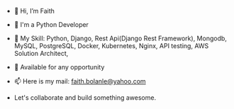 - 👋 Hi, I’m Faith
- 👀 I'm a Python Developer
- 🌱 My Skill: Python, Django, Rest Api(Django Rest Framework), Mongodb, MySQL, PostgreSQL, 
     Docker, Kubernetes, Nginx, API testing, AWS Solution Architect, 
- 💞️ Available for any opportunity 

- 📫 Here is my mail: faith.bolanle@yahoo.com 
- Let's collaborate and build something awesome. 


<!---
Timiemmy/Timiemmy is a ✨ special ✨ repository because its `README.md` (this file) appears on your GitHub profile.
You can click the Preview link to take a look at your changes.
--->
